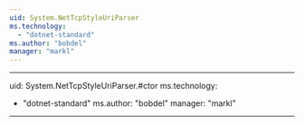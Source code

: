 ```yaml
---
uid: System.NetTcpStyleUriParser
ms.technology: 
  - "dotnet-standard"
ms.author: "bobdel"
manager: "markl"
---
```


---
uid: System.NetTcpStyleUriParser.#ctor
ms.technology: 
  - "dotnet-standard"
ms.author: "bobdel"
manager: "markl"
---
